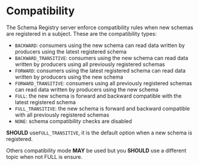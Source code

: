 # Compatibility

The Schema Registry server enforce compatibility rules when new schemas are registered in a subject. These are the compatibility types:

* `BACKWARD`: consumers using the new schema can read data written by producers using the latest registered schema
* `BACKWARD_TRANSITIVE`: consumers using the new schema can read data written by producers using all previously registered schemas
* `FORWARD`: consumers using the latest registered schema can read data written by producers using the new schema
* `FORWARD_TRANSITIVE`: consumers using all previously registered schemas can read data written by producers using the new schema
* `FULL`: the new schema is forward and backward compatible with the latest registered schema
* `FULL_TRANSITIVE`: the new schema is forward and backward compatible with all previously registered schemas
* `NONE`: schema compatibility checks are disabled

**SHOULD** use`FULL_TRANSITIVE`, it is the default option when a new schema is registered.

Others compatibility mode **MAY** be used but you **SHOULD** use a different topic when not FULL is ensure.
